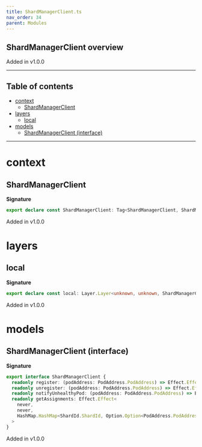 ```yaml
---
title: ShardManagerClient.ts
nav_order: 34
parent: Modules
---
```


## ShardManagerClient overview

Added in v1.0.0

---

<h2 class="text-delta">Table of contents</h2>

- [context](#context)
  - [ShardManagerClient](#shardmanagerclient)
- [layers](#layers)
  - [local](#local)
- [models](#models)
  - [ShardManagerClient (interface)](#shardmanagerclient-interface)

---

# context

## ShardManagerClient

**Signature**

```ts
export declare const ShardManagerClient: Tag<ShardManagerClient, ShardManagerClient>
```

Added in v1.0.0

# layers

## local

**Signature**

```ts
export declare const local: Layer.Layer<unknown, unknown, ShardManagerClient>
```

Added in v1.0.0

# models

## ShardManagerClient (interface)

**Signature**

```ts
export interface ShardManagerClient {
  readonly register: (podAddress: PodAddress.PodAddress) => Effect.Effect<never, never, void>
  readonly unregister: (podAddress: PodAddress.PodAddress) => Effect.Effect<never, never, void>
  readonly notifyUnhealthyPod: (podAddress: PodAddress.PodAddress) => Effect.Effect<never, never, void>
  readonly getAssignments: Effect.Effect<
    never,
    never,
    HashMap.HashMap<ShardId.ShardId, Option.Option<PodAddress.PodAddress>>
  >
}
```

Added in v1.0.0
